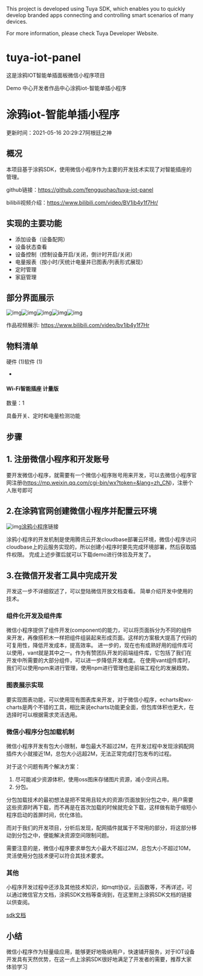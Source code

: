 This project is developed using Tuya SDK, which enables you to quickly develop branded apps connecting and controlling smart scenarios of many devices.  

For more information, please check Tuya Developer Website.

# tuya-iot-panel

[英文版]: ./README.en.md



这是涂鸦IOT智能单插面板微信小程序项目


Demo 中心开发者作品中心涂鸦iot-智能单插小程序

# 涂鸦iot-智能单插小程序

更新时间：2021-05-16 20:29:27阿根廷之神

## 概况

本项目基于涂鸦SDK，使用微信小程序作为主要的开发技术实现了对智能插座的管理。

github链接：https://github.com/fengguohao/tuya-iot-panel

bilibili视频介绍：https://www.bilibili.com/video/BV1ib4y1f7Hr/

## 实现的主要功能

- 添加设备（设备配网）
- 设备状态查看
- 设备控制（控制设备开启/关闭，倒计时开启/关闭）
- 电量报表（按小时/天统计电量并已图表/列表形式展现）
- 定时管理
- 家庭管理

## 部分界面展示

![img](https://images.tuyacn.com/developer/community/1621165428da4b8ccb043.png)![img](https://images.tuyacn.com/developer/community/1621165445d19af91b598.png)![img](https://images.tuyacn.com/developer/community/1621165457807530931e1.png)![img](https://images.tuyacn.com/developer/community/162116547002d981ca303.png)![img](https://images.tuyacn.com/developer/community/1621165486c0de0ebb5ba.png)

作品视频展示: https://www.bilibili.com/video/bv1ib4y1f7Hr

## 物料清单

硬件 (1)软件 (1)

- 

  #### Wi-Fi智能插座 计量版

  数量：1

  具备开关、定时和电量检测功能

## 步骤

## 1. 注册微信小程序和开发账号

要开发微信小程序，就需要有一个微信小程序账号用来开发，可以去微信小程序官网注册(https://mp.weixin.qq.com/cgi-bin/wx?token=&lang=zh_CN)，注册个人账号即可

## 2.在涂鸦官网创建微信小程序并配置云环境

![img](https://images.tuyacn.com/developer/community/1621166452eb5837f71ba.png)[涂鸦小程序](https://iot.tuya.com/oem/miniprogram)链接

涂鸦小程序的开发机制是使用腾讯云开发cloudbase部署云环境，微信小程序访问cloudbase上的云服务实现的，所以创建小程序时要先完成环境部署，然后获取插件权限。 完成上述步骤后就可以下载demo进行体验及开发了。

## 3.在微信开发者工具中完成开发

开发这一步不详细叙述了，可以登陆微信开放文档查看。 简单介绍开发中使用的技术。

### 组件化开发及组件库

微信小程序提供了组件开发(component)的能力，可以将页面拆分为不同的组件来开发，再像搭积木一样把组件组装起来形成页面。这样的方案极大提高了代码的可复用性，降低开发成本，提高效率。 进一步的，现在也有成熟好用的组件库可以使用，vant就是其中之一。作为有赞团队开发的前端组件库，它包括了我们在开发中所需要的大部分组件，可以进一步降低开发难度。 在使用vant组件库时，我们可以使用npm来进行管理，使用npm进行管理也是前端工程化的发展趋势。

### 图表展示实现

要实现图表功能，可以使用现有图表库来开发，对于微信小程序，echarts和wx-charts是两个不错的工具，相比来说echarts功能更全面，但包库体积也更大，在选择时可以根据需求灵活选用。

### 微信小程序分包加载机制

微信小程序开发有包大小限制，单包最大不超过2M，在开发过程中发现涂鸦配网插件大小就接近1M，总包大小远超2M，无法正常完成打包发布的过程。

对于这个问题有两个解决方案：

1. 尽可能减少资源体积，使用oss图床存储图片资源，减小空间占用。
2. 分包。

分包加载技术的最初想法是把不常用且较大的资源/页面放到分包之中，用户需要这些资源时再下载，而不再是在首次加载的时候就完全下载，这样做有助于缩短小程序启动的首屏时间，优化体验。

而对于我们的开发项目，分析后发现，配网插件就属于不常用的部分，将这部分移动到分包之中，便能解决资源空间限制问题。

需要注意的是，微信小程序要求单包大小最大不超过2M，总包大小不超过10M，灵活使用分包技术便可以符合其技术要求。

### 其他

小程序开发过程中还涉及其他技术知识，如mqtt协议，云函数等，不再详述，可以通过微信官方文档，涂鸦SDK文档等查询到，在这里附上涂鸦SDK文档的链接以供查阅。

[sdk文档](https://developer.tuya.com/cn/docs/iot/applet-ecology?id=K9ptacgp94o5d)

## 小结

微信小程序作为轻量级应用，能够更好地吸纳用户，快速铺开服务，对于IOT设备开发具有天然优势，在这一点上涂鸦SDK很好地满足了开发者的需要，推荐大家体验学习